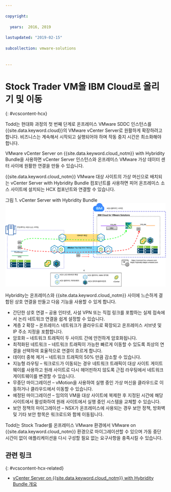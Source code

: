 ```yaml
---

copyright:

  years:  2016, 2019

lastupdated: "2019-02-15"

subcollection: vmware-solutions


---
```


# Stock Trader VM을 IBM Cloud로 올리기 및 이동
{: #vcscontent-hcx}

Todd는 현대화 과정의 첫 번째 단계로 온프레미스 VMware SDDC 인스턴스를
{{site.data.keyword.cloud}}의 VMware vCenter Server로 원활하게 확장하려고 합니다. 비즈니스는 계속해서 시작되고 실행되어야 하며 작동 중지 시간은 최소화해야 합니다.

VMware vCenter Server on {{site.data.keyword.cloud_notm}} with Hybridity Bundle을 사용하면
vCenter Server 인스턴스와
온프레미스 VMware 가상 데이터 센터 사이에 원활한 연결을 만들 수 있습니다.

{{site.data.keyword.cloud_notm}} VMware 대상 사이트의 가상 머신으로
배치되는 vCenter Server with Hybridity Bundle 컴포넌트를 사용하면 피어 온프레미스 소스 사이트에 설치되는 HCX 컴포넌트와 연결할 수 있습니다.

그림 1. vCenter Server with Hybridity Bundle
![vCenter Server with Hybridity Bundle](vcscontent-hcx.svg)

Hybridity는 온프레미스와
{{site.data.keyword.cloud_notm}} 사이에 느슨하게 결합된 상호 연결을 만들고 다음 기능을 사용할 수 있게 합니다.

* 간단한 상호 연결 – 공용 인터넷, 사설 VPN 또는 직접 링크를 포함하는 실제 접속에서 논리 네트워크 연결을 쉽게 설정할 수 있습니다.
* 계층 2 확장 – 온프레미스 네트워크가 클라우드로 확장되고 온프레미스 서브넷 및 IP 주소 지정을 포함합니다.
* 암호화 – 네트워크 트래픽이 두 사이트 간에 안전하게 암호화됩니다.
* 최적화된 네트워크 – 네트워크 트래픽이 가능한 빠르게 이동할 수 있도록 최상의 연결을 선택하여 효율적으로 연결이 흐르게 합니다.
* 데이터 중복 제거 – 네트워크 트래픽의 50% 만큼 감소할 수 있습니다.
* 지능형 라우팅 – 워크로드가 이동되는 경우 네트워크 트래픽이 대상 사이트 게이트웨이를 사용하고 원래 사이트로 다시 헤어핀하지 않도록 근접 라우팅에서 네트워크 게이트웨이를 변경할 수 있습니다.
* 무중단 마이그레이션 – vMotion을 사용하여 실행 중인 가상 머신을 클라우드로 이동하거나 클라우드에서 이동할 수 있습니다.
* 예정된 마이그레이션 – 임의의 VM을 대상 사이트에 복제한 후 지정된 시간에 해당 사이트에서 활성화하여 원래 사이트에서 실행 중인 시스템을 교체할 수 있습니다.
* 보안 정책의 마이그레이션 – NSX가 온프레미스에 사용되는 경우 보안 정책, 방화벽 및 기타 보안 항목은 워크로드와 함께 이동됩니다.

Todd는 Stock Trader를
온프레미스 VMware 환경에서 VMware on {{site.data.keyword.cloud_notm}} 환경으로 마이그레이션할 수 있으며 가동 중단 시간이 없이 애플리케이션을 다시 구성할 필요 없는 요구사항을 충족시킬 수 있습니다.

## 관련 링크
{: #vcscontent-hcx-related}

* [vCenter Server on {{site.data.keyword.cloud_notm}} with Hybridity Bundle 개요](/docs/services/vmwaresolutions/archiref/vcs?topic=vmware-solutions-vcs-hybridity-intro)
